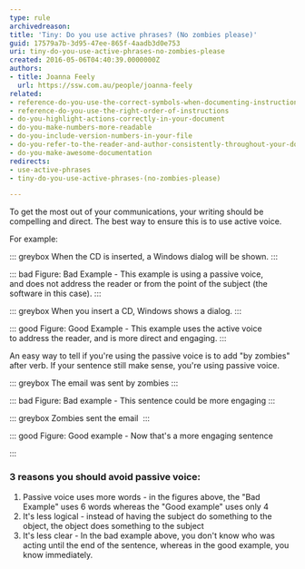```yaml
---
type: rule
archivedreason: 
title: 'Tiny: Do you use active phrases? (No zombies please)'
guid: 17579a7b-3d95-47ee-865f-4aadb3d0e753
uri: tiny-do-you-use-active-phrases-no-zombies-please
created: 2016-05-06T04:40:39.0000000Z
authors:
- title: Joanna Feely
  url: https://ssw.com.au/people/joanna-feely
related:
- reference-do-you-use-the-correct-symbols-when-documenting-instructions
- reference-do-you-use-the-right-order-of-instructions
- do-you-highlight-actions-correctly-in-your-document
- do-you-make-numbers-more-readable
- do-you-include-version-numbers-in-your-file
- do-you-refer-to-the-reader-and-author-consistently-throughout-your-document
- do-you-make-awesome-documentation
redirects:
- use-active-phrases
- tiny-do-you-use-active-phrases-(no-zombies-please)

---
```


To get the most out of your communications, your writing should be compelling and direct. The best way to ensure this is to use active voice.

For example:

<!--endintro-->



::: greybox
When the CD is inserted, a Windows dialog will be shown.
:::



::: bad
Figure: Bad Example - This example is using a passive voice, and does not address the reader or from the point of the subject (the software in this case).
:::



::: greybox
When you insert a CD, Windows shows a dialog.
:::



::: good
Figure: Good Example - This example uses the active voice to address the reader, and is more direct and engaging.
:::





An easy way to tell if you're using the passive voice is to add "by zombies" after verb. If your sentence still make sense, you're using passive voice. 




::: greybox
The email was sent by zombies
:::






::: bad
Figure: Bad example - This sentence could be more engaging
:::



::: greybox
Zombies sent the email 
:::




::: good
Figure: Good example - Now that's a more engaging sentence

:::






### 3 reasons you should avoid passive voice:

1. Passive voice uses more words - in the figures above, the "Bad Example" uses 6 words whereas the "Good example" uses only 4
2. It's less logical - instead of having the subject do something to the object, the object does something to the subject
3. It's less clear - In the bad example above, you don't know who was acting until the end of the sentence, whereas in the good example, you know immediately.
